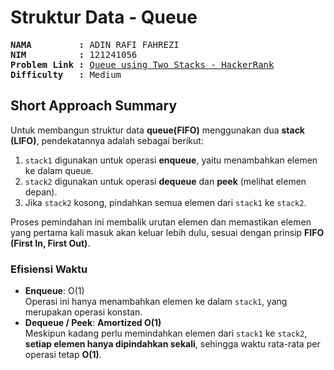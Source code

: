 # Struktur Data - Queue

<pre>
<strong>NAMA         :</strong> ADIN RAFI FAHREZI
<strong>NIM          :</strong> 121241056
<strong>Problem Link :</strong> <a href="https://www.hackerrank.com/challenges/queue-using-two-stacks/problem?isFullScreen=true">Queue using Two Stacks - HackerRank</a>
<strong>Difficulty   :</strong> Medium
</pre>

## Short Approach Summary

Untuk membangun struktur data **queue(FIFO)** menggunakan dua **stack (LIFO)**, pendekatannya adalah sebagai berikut:

1. `stack1` digunakan untuk operasi **enqueue**, yaitu menambahkan elemen ke dalam queue.
2. `stack2` digunakan untuk operasi **dequeue** dan **peek** (melihat elemen depan).
3. Jika `stack2` kosong, pindahkan semua elemen dari `stack1` ke `stack2`.

<p align="left">Proses pemindahan ini membalik urutan elemen dan memastikan elemen yang pertama kali masuk akan keluar lebih dulu, sesuai dengan prinsip <strong>FIFO (First In, First Out)</strong>.</p>

### Efisiensi Waktu

- **Enqueue**: O(1) <br>
  Operasi ini hanya menambahkan elemen ke dalam `stack1`, yang merupakan operasi konstan.
- **Dequeue / Peek**: **Amortized O(1)** <br>
  Meskipun kadang perlu memindahkan elemen dari `stack1` ke `stack2`, **setiap elemen hanya dipindahkan sekali**, sehingga waktu rata-rata per operasi tetap **O(1)**.
